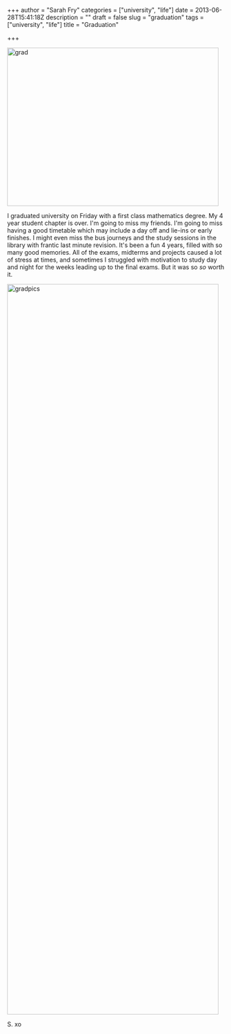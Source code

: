 +++
author = "Sarah Fry"
categories = ["university", "life"]
date = 2013-06-28T15:41:18Z
description = ""
draft = false
slug = "graduation"
tags = ["university", "life"]
title = "Graduation"

+++


<a href="http://sweetaspi.co.uk/images/2013/06/grad.jpg"><img class="alignnone size-full wp-image-1884" alt="grad" src="http://sweetaspi.co.uk/images/2013/06/grad.jpg" width="490" height="367" /></a>

I graduated university on Friday with a first class mathematics degree. My 4 year student chapter is over. I'm going to miss my friends. I'm going to miss having a good timetable which may include a day off and lie-ins or early finishes. I might even miss the bus journeys and the study sessions in the library with frantic last minute revision. It's been a fun 4 years, filled with so many good memories. All of the exams, midterms and projects caused a lot of stress at times, and sometimes I struggled with motivation to study day and night for the weeks leading up to the final exams. But it was so <em>so</em> worth it.

<a href="http://sweetaspi.co.uk/images/2013/06/gradpics.jpg"><img class="alignnone size-full wp-image-1885" alt="gradpics" src="http://sweetaspi.co.uk/images/2013/06/gradpics.jpg" width="490" height="1693" /></a>

S. xo

